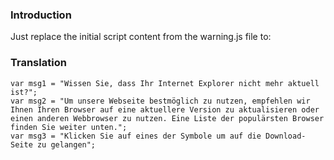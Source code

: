 ### Introduction ###

Just replace the initial script content from the warning.js file to:


### Translation ###

```
var msg1 = "Wissen Sie, dass Ihr Internet Explorer nicht mehr aktuell ist?";
var msg2 = "Um unsere Webseite bestmöglich zu nutzen, empfehlen wir Ihnen Ihren Browser auf eine aktuellere Version zu aktualisieren oder einen anderen Webbrowser zu nutzen. Eine Liste der populärsten Browser finden Sie weiter unten.";
var msg3 = "Klicken Sie auf eines der Symbole um auf die Download-Seite zu gelangen";
```
